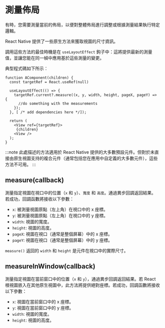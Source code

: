 # 測量佈局

有時，您需要測量當前的佈局，以便對整體佈局進行調整或根據測量結果執行特定邏輯。

React Native 提供了一些原生方法來獲取視圖的尺寸資訊。

調用這些方法的最佳時機是在 `useLayoutEffect` 鉤子中：這將提供最新的測量值，並讓您能在同一幀中應用基於這些測量的變更。

典型程式碼如下所示：

```tsx
function AComponent(children) {
  const targetRef = React.useRef(null)

  useLayoutEffect(() => {
    targetRef.current?.measure((x, y, width, height, pageX, pageY) => {
      //do something with the measurements
    });
  }, [ /* add dependencies here */]);

  return (
    <View ref={targetRef}>
     {children}
    <View />
  );
}
```

:::note
此處描述的方法適用於 React Native 提供的大多數預設元件。但對於未直接由原生視圖支持的複合元件（通常包括您在應用中自定義的大多數元件），這些方法不可用。
:::

## measure(callback)

測量指定視圖在視口中的位置（`x` 和 `y`）、`寬度` 和 `高度`。通過異步回調返回結果。若成功，回調函數將接收以下參數：

- `x`: 被測量視圖原點（左上角）在視口中的 x 座標。
- `y`: 被測量視圖原點（左上角）在視口中的 y 座標。
- `width`: 視圖的寬度。
- `height`: 視圖的高度。
- `pageX`: 視圖在視口（通常是整個屏幕）中的 x 座標。
- `pageY`: 視圖在視口（通常是整個屏幕）中的 y 座標。

`measure()` 返回的 `width` 和 `height` 是元件在視口中的實際尺寸。

## measureInWindow(callback)

測量指定視圖在當前窗口中的位置（`x` 和 `y`），通過異步回調返回結果。若 React 根視圖嵌入在其他原生視圖中，此方法將提供絕對座標。若成功，回調函數將接收以下參數：

- `x`: 視圖在當前窗口中的 x 座標。
- `y`: 視圖在當前窗口中的 y 座標。
- `width`: 視圖的寬度。
- `height`: 視圖的高度。